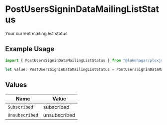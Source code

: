# PostUsersSigninDataMailingListStatus

Your current mailing list status

## Example Usage

```typescript
import { PostUsersSigninDataMailingListStatus } from "@lukehagar/plexjs";

let value: PostUsersSigninDataMailingListStatus = PostUsersSigninDataMailingListStatus.Unsubscribed;
```

## Values

| Name           | Value          |
| -------------- | -------------- |
| `Subscribed`   | subscribed     |
| `Unsubscribed` | unsubscribed   |